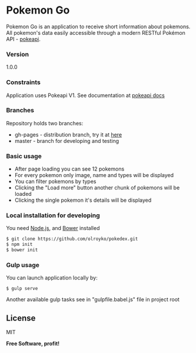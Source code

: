 # Pokemon Go

Pokemon Go is an application to receive short information about pokemons. All pokemon's data  easily accessible through a modern RESTful Pokémon API - [pokeapi]. 

### Version
1.0.0

### Constraints 
Application uses Pokeapi V1. See documentation at [pokeapi docs]

### Branches
Repository holds two branches:
- gh-pages - distribution branch, try it at [here]
- master - branch for developing and testing

### Basic usage

  - After page loading you can see 12 pokemons
  - For every pokemon only image, name and types will be displayed
  - You can filter pokemons by types
  - Clicking the "Load more" button another chunk of pokemons will be loaded
  - Clicking the single pokemon it's details will be displayed

### Local installation for developing
You need [Node.js], and [Bower] installed
```sh
$ git clone https://github.com/olroyko/pokedex.git
$ npm init
$ bower init
```

### Gulp usage 
You can launch application locally by:
```
$ gulp serve
```
Another available gulp tasks see in "gulpfile.babel.js" file in project root

License
----

MIT

**Free Software, profit!**

[//]: # (These are reference links used in the body of this note and get stripped out when the markdown processor does its job. There is no need to format nicely because it shouldn't be seen. Thanks SO - http://stackoverflow.com/questions/4823468/store-comments-in-markdown-syntax)


   [pokeapi]: <http://pokeapi.co/>
   [Node.js]: <http://nodejs.org>
   [Bower]: <http://bower.io/>
   [pokeapi docs]: <http://pokeapi.co/docsv1/>
   [here]:<http://olroyko.github.io/pokedex>

